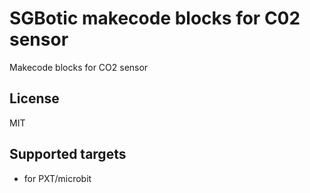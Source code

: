 # SGBotic makecode blocks for C02 sensor
Makecode blocks for CO2 sensor

## License

MIT

## Supported targets

* for PXT/microbit
